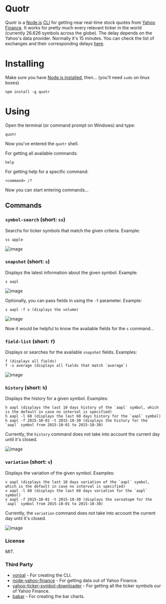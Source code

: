 # Quotr #

Quotr is a [Node.js](https://nodejs.org/en/) [CLI](https://en.wikipedia.org/wiki/Command-line_interface) 
for getting near real-time stock quotes from [Yahoo Finance](http://finance.yahoo.com/).
It works for pretty much every relevant ticker in the world (currently 26.626 symbols across the globe). The delay depends on the Yahoo's data provider. 
Normally it's 15 minutes. You can check the list of exchanges and their corresponding delays [here](https://help.yahoo.com/kb/SLN2310.html).



# Installing #

Make sure you have [Node.js installed](https://nodejs.org/en/download/package-manager/), then... (you'll need `sudo` on linux boxes)

    npm install -g quotr
    
# Using #

Open the terminal (or command prompt on Windows) and type:

    quotr
    
Now you've entered the `quotr` shell.
    
For getting all available commands:

    help
    
For getting help for a specific command:

    <command> /?
    
Now you can start entering commands...

## Commands ##

### `symbol-search` (short: `ss`) ###

Searchs for ticker symbols that match the given criteria. Example:

    ss apple
    
![image](http://i.imgur.com/0IBjBEL.png)

### `snapshot` (short: `s`) ###


Displays the latest information about the given symbol. Example:

    s aapl
    
![image](http://i.imgur.com/96wbGGe.png)

Optionally, you can pass fields in using the `-f` parameter. Example:

    s aapl -f v (displays the volume)
    
![image](http://i.imgur.com/35iDFh0.png)

Now it would be helpful to know the available fields for the `s` command...

### `field-list` (short: `f`) ###

Displays or searches for the available `snapshot` fields. Examples:

    f (displays all fields)
    f -s average (displays all fields that match `average`)
    
    
![image](http://i.imgur.com/TIngeBa.png)

### `history` (short: `h`) ###

Displays the history for a given symbol. Examples:

    h aapl (displays the last 10 days history of the `aapl` symbol, which is the default in case no interval is specified)
    h aapl -l 60 (displays the last 60 days history for the `aapl` symbol)
    h aapl -f 2015-10-01 -t 2015-10-30 (displays the history for the `aapl` symbol from 2015-10-01 to 2015-10-30)
    
Currently, the `history` command does not take into account the current day until it's closed.
    
![image](http://i.imgur.com/JpsM2wr.png)
    
### `variation` (short: `v`) ###

Displays the variation of the given symbol. Examples:

    v aapl (displays the last 10 days variation of the `aapl` symbol, which is the default in case no interval is specified)
    v aapl -l 60 (displays the last 60 days variation for the `aapl` symbol)
    v aapl -f 2015-10-01 -t 2015-10-30 (displays the varoatopm for the `aapl` symbol from 2015-10-01 to 2015-10-30)
    
Currently, the `variation` command does not take into account the current day until it's closed.

![image](http://i.imgur.com/eorRB2I.png)

### License ###

MIT.

### Third Party ###

 - [vorpal](https://github.com/dthree/vorpal) - For creating the CLI.
 - [node-yahoo-finance](https://github.com/pilwon/node-yahoo-finance) - For getting data out of Yahoo Finance.
 - [yahoo-ticker-symbol-downloader](https://github.com/Benny-/Yahoo-ticker-symbol-downloader) - For getting all the ticker symbols our of Yahoo Finance.
 - [babar](https://github.com/stephan83/babar) - For creating the bar charts.
 
